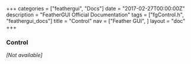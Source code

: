+++
categories = ["feathergui", "Docs"]
date = "2017-02-27T00:00:00Z"
description = "FeatherGUI Official Documentation"
tags = ["fgControl.h", "feathergui_docs"]
title = "Control"
nav = ["Feather GUI", ]
layout = "doc"
+++

### Control

*[Not available]*